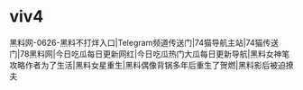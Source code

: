 # viv4
黑料网-0626-黑料不打烊入口|Telegram频道传送门|74猫导航主站|74猫传送门|78黑料网|今日吃瓜每日更新网红|今日吃瓜热门大瓜每日更新导航|黑料女神笔攻略作者为了生活|黑料女星重生|黑料偶像背锅多年后重生了贺燃|黑料影后被迫撩夫
